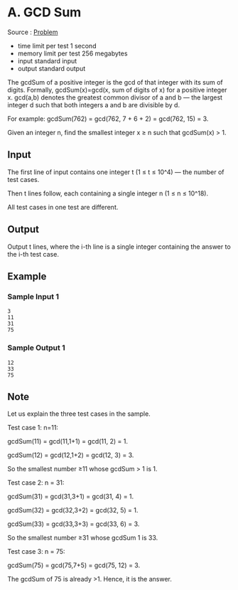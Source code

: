 # A. GCD Sum

Source : [Problem](https://codeforces.com/problemset/problem/1498/A)

- time limit per test 1 second
- memory limit per test 256 megabytes
- input standard input
- output standard output

The gcdSum of a positive integer is the gcd of that integer with its sum of digits. Formally, gcdSum(x)=gcd(x, sum of digits of x) for a positive integer x. gcd(a,b) denotes the greatest common divisor of a and b — the largest integer d such that both integers a and b are divisible by d.

For example: gcdSum(762) = gcd(762, 7 + 6 + 2) = gcd(762, 15) = 3.

Given an integer n, find the smallest integer x ≥ n such that gcdSum(x) > 1.

## Input

The first line of input contains one integer t (1 ≤ t ≤ 10^4) — the number of test cases.

Then t lines follow, each containing a single integer n (1 ≤ n ≤ 10^18).

All test cases in one test are different.

## Output

Output t lines, where the i-th line is a single integer containing the answer to the i-th test case.

## Example

### Sample Input 1

    3
    11
    31
    75

### Sample Output 1

    12
    33
    75

## Note

Let us explain the three test cases in the sample.

Test case 1: n=11:

gcdSum(11) = gcd(11,1+1) = gcd(11, 2) = 1.

gcdSum(12) = gcd(12,1+2) = gcd(12, 3) = 3.

So the smallest number ≥11 whose gcdSum > 1 is 1.

Test case 2: n = 31:

gcdSum(31) = gcd(31,3+1) = gcd(31, 4) = 1.

gcdSum(32) = gcd(32,3+2) = gcd(32, 5) = 1.

gcdSum(33) = gcd(33,3+3) = gcd(33, 6) = 3.

So the smallest number ≥31 whose gcdSum 1 is 33.

Test case 3: n = 75:

gcdSum(75) = gcd(75,7+5) = gcd(75, 12) = 3.

The gcdSum of 75 is already >1. Hence, it is the answer.

